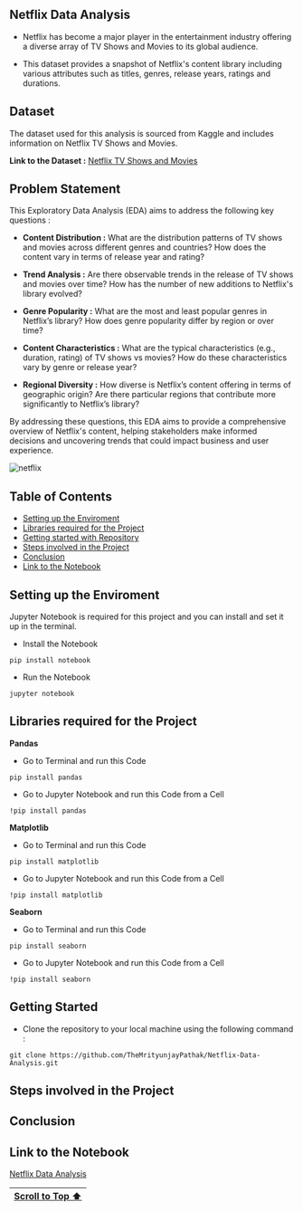 ## Netflix Data Analysis

- Netflix has become a major player in the entertainment industry offering a diverse array of TV Shows and Movies to its global audience.

- This dataset provides a snapshot of Netflix's content library including various attributes such as titles, genres, release years, ratings and durations.

## Dataset

The dataset used for this analysis is sourced from Kaggle and includes information on Netflix TV Shows and Movies.

**Link to the Dataset :** [Netflix TV Shows and Movies](https://www.kaggle.com/datasets/shivamb/netflix-shows)

## Problem Statement

This Exploratory Data Analysis (EDA) aims to address the following key questions :

- **Content Distribution :** What are the distribution patterns of TV shows and movies across different genres and countries? How does the content vary in terms of release year and rating?

- **Trend Analysis :** Are there observable trends in the release of TV shows and movies over time? How has the number of new additions to Netflix's library evolved?

- **Genre Popularity :** What are the most and least popular genres in Netflix’s library? How does genre popularity differ by region or over time?

- **Content Characteristics :** What are the typical characteristics (e.g., duration, rating) of TV shows vs movies? How do these characteristics vary by genre or release year?

- **Regional Diversity :** How diverse is Netflix’s content offering in terms of geographic origin? Are there particular regions that contribute more significantly to Netflix’s library?

By addressing these questions, this EDA aims to provide a comprehensive overview of Netflix's content, helping stakeholders make informed decisions and uncovering trends that could impact business and user experience.  

![netflix](https://github.com/user-attachments/assets/f71b1640-6e2f-4185-bea1-128d2c61948e)

## Table of Contents

- [Setting up the Enviroment](#setting-up-the-enviroment)
- [Libraries required for the Project](#libraries-required-for-the-project)
- [Getting started with Repository](#getting-started)
- [Steps involved in the Project](#steps-involved-in-the-project)
- [Conclusion](#conclusion)
- [Link to the Notebook](#link-to-the-notebook)

## Setting up the Enviroment

Jupyter Notebook is required for this project and you can install and set it up in the terminal.

- Install the Notebook
```
pip install notebook
```

- Run the Notebook
```
jupyter notebook
```

## Libraries required for the Project

**Pandas**

- Go to Terminal and run this Code
```
pip install pandas
```

- Go to Jupyter Notebook and run this Code from a Cell
```
!pip install pandas
```

**Matplotlib**

- Go to Terminal and run this Code
```
pip install matplotlib
```

- Go to Jupyter Notebook and run this Code from a Cell
```
!pip install matplotlib
```

**Seaborn**

- Go to Terminal and run this Code
```
pip install seaborn
```

- Go to Jupyter Notebook and run this Code from a Cell
```
!pip install seaborn
```

## Getting Started

- Clone the repository to your local machine using the following command :
```
git clone https://github.com/TheMrityunjayPathak/Netflix-Data-Analysis.git
```

## Steps involved in the Project

## Conclusion

## Link to the Notebook

[Netflix Data Analysis]()

| [Scroll to Top ⬆️](#netflix-data-analysis) |
|:---:|
